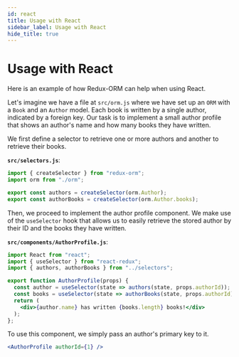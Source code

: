 ```yaml
---
id: react
title: Usage with React
sidebar_label: Usage with React
hide_title: true
---
```


# Usage with React

Here is an example of how Redux-ORM can help when using React.

Let's imagine we have a file at `src/orm.js` where we have set up an `ORM` with a `Book` and an `Author` model. Each book is written by a single author, indicated by a foreign key. Our task is to implement a small author profile that shows an author's name and how many books they have written.

We first define a selector to retrieve one or more authors and another to retrieve their books.

**`src/selectors.js`**:
```jsx
import { createSelector } from "redux-orm";
import orm from "./orm";

export const authors = createSelector(orm.Author);
export const authorBooks = createSelector(orm.Author.books);
```

Then, we proceed to implement the author profile component.
We make use of the `useSelector` hook that allows us to easily retrieve
the stored author by their ID and the books they have written.

**`src/components/AuthorProfile.js`**:
```jsx
import React from "react";
import { useSelector } from "react-redux";
import { authors, authorBooks } from "../selectors";

export function AuthorProfile(props) {
  const author = useSelector(state => authors(state, props.authorId));
  const books = useSelector(state => authorBooks(state, props.authorId));
  return (
    <div>{author.name} has written {books.length} books!</div>
  );
};
```

To use this component, we simply pass an author's primary key to it.
```jsx
<AuthorProfile authorId={1} />
```

